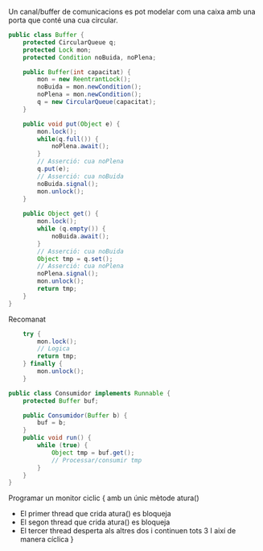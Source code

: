 Un canal/buffer de comunicacions es pot modelar com una caixa amb una porta que conté una cua circular.

```java
public class Buffer {
	protected CircularQueue q;
	protected Lock mon;
	protected Condition noBuida, noPlena;

	public Buffer(int capacitat) {
		mon = new ReentrantLock();
		noBuida = mon.newCondition();
		noPlena = mon.newCondition();
		q = new CircularQueue(capacitat);
	}

	public void put(Object e) {
		mon.lock();
		while(q.full()) {
			noPlena.await();
		}
		// Asserció: cua noPlena
		q.put(e);
		// Asserció: cua noBuida
		noBuida.signal();
		mon.unlock();
	}
	
	public Object get() {
		mon.lock();
		while (q.empty()) {
			noBuida.await();
		}
		// Asserció: cua noBuida
		Object tmp = q.set();
		// Asserció: cua noPlena
		noPlena.signal();
		mon.unlock();
		return tmp;
	}
}
```
Recomanat
```java
	try {
		mon.lock();
		// Logica
		return tmp;
	} finally {
		mon.unlock();
	}
```

```java
public class Consumidor implements Runnable {
	protected Buffer buf;

	public Consumidor(Buffer b) {
		buf = b;
	}
	public void run() {
		while (true) {
			Object tmp = buf.get();
			// Processar/consumir tmp
		}
	}
}
```

Programar un monitor ciclic {
amb un únic mètode atura()

- El primer thread que crida atura() es bloqueja
- El segon thread que crida atura() es bloqueja
- El tercer thread desperta als altres dos i continuen tots 3
I així de manera cíclica
}